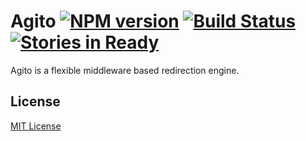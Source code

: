 # Agito [![NPM version](https://badge.fury.io/js/agito.svg)](http://badge.fury.io/js/agito) [![Build Status](https://travis-ci.org/agitojs/agito.svg?branch=master)](https://travis-ci.org/agitojs/agito) [![Stories in Ready](https://badge.waffle.io/agitojs/agito.png)](http://waffle.io/agitojs/agito)

Agito is a flexible middleware based redirection engine.

## License

[MIT License](LICENSE)
